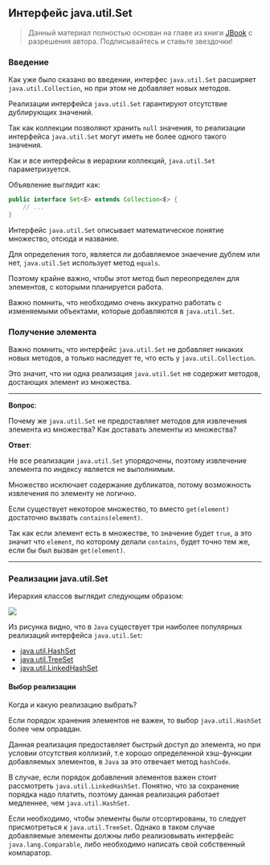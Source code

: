 ## Интерфейс java.util.Set

> Данный материал полностью основан на главе из книги [JBook](https://github.com/qcha/JBook) с разрешения автора. Подписывайтесь и ставьте звездочки!

### Введение

Как уже было сказано во введении, интерфес `java.util.Set` расширяет `java.util.Collection`, но при этом не добавляет новых методов.

Реализации интерфейса `java.util.Set` гарантируют отсутствие дублирующих значений.

Так как коллекции позволяют хранить `null` значения, то реализации интерфейса `java.util.Set` могут иметь не более одного такого значения.

Как и все интерфейсы в иерархии коллекций, `java.util.Set` параметризуется.

Объявление выглядит как:

```java
public interface Set<E> extends Collection<E> {
    // ...
}
```

Интерфейс `java.util.Set` описывает математическое понятие множество, отсюда и название.

Для определения того, является ли добавляемое знаечение дублем или нет, `java.util.Set` использует метод `equals`.

Поэтому крайне важно, чтобы этот метод был переопределен для элементов, с которыми планируется работа.

Важно помнить, что необходимо очень аккуратно работать с изменяемыми объектами, которые добавляются в `java.util.Set`.

### Получение элемента

Важно помнить, что интерфейс `java.util.Set` не добавляет никаких новых методов, а только наследует те, что есть у `java.util.Collection`.

Это значит, что ни одна реализация `java.util.Set` не содержит методов, достающих элемент из множества.

---

**Вопрос**:

Почему же  `java.util.Set` не предоставляет методов для извлечения элемента из множества? Как доставать элементы из множества?

**Ответ**:

Не все реализации `java.util.Set` упорядочены, поэтому извлечение элемента по индексу является не выполнимым.

Множество исключает содержание дубликатов, потому возможность извлечения по элементу не логично.

Если существует некоторое множество, то вместо `get(element)` достаточно вызвать `contains(element)`.

Так как если элемент есть в множестве, то значение будет `true`, а это значит что `element`, по которому делали `contains`, будет точно тем же, если бы был вызван `get(element)`.

---

### Реализации java.util.Set

Иерархия классов выглядит следующим образом:

![](https://user-images.githubusercontent.com/4215285/73643342-5beb5c00-4684-11ea-864c-a04d5fd78457.png)

Из рисунка видно, что в `Java` существует три наиболее популярных реализаций интерфейса `java.util.Set`:

* [java.util.HashSet](./hash_set.md)
* [java.util.TreeSet](./tree_set.md)
* [java.util.LinkedHashSet](./linked_hash_set.md)

#### Выбор реализации

Когда и какую реализацию выбрать?

Если порядок хранения элементов не важен, то выбор `java.util.HashSet` более чем оправдан.

Данная реализация предоставляет быстрый доступ до элемента, но при условии отсутствия коллизий, т.е хорошо определенной хэш-функции добавляемых элементов, в `Java` за это отвечает метод `hashCode`.

В случае, если порядок добавления элементов важен стоит рассмотреть `java.util.LinkedHashSet`. Понятно, что за сохранение порядка надо платить, поэтому данная реализация работает медленнее, чем `java.util.HashSet`.

Если необходимо, чтобы элементы были отсортированы, то следует присмотреться к `java.util.TreeSet`. Однако в таком случае добавляемые элементы должны либо реализовывать интерфейс `java.lang.Comparable`, либо необходимо написать свой собственный компаратор.